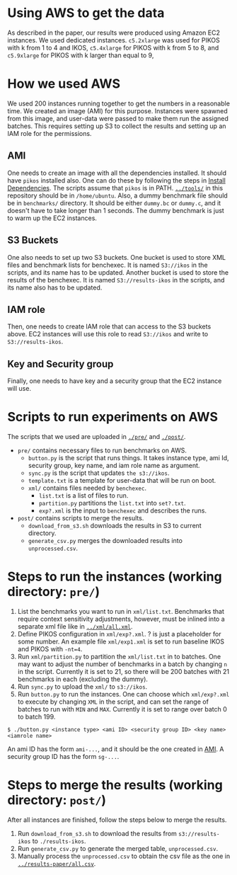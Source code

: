 # Using AWS to get the data

As described in the paper,
our results were produced using Amazon EC2 instances.
We used dedicated instances.
`c5.2xlarge` was used for PIKOS<k> with k from 1 to 4 and IKOS,
`c5.4xlarge` for PIKOS<k> with k from 5 to 8,
and `c5.9xlarge` for PIKOS<k> with k larger than equal to 9,

# How we used AWS

We used 200 instances running together to get the numbers in a reasonable time.
We created an image (AMI) for this purpose.
Instances were spawned from this image, and user-data were passed to make them
run the assigned batches.
This requires setting up S3 to collect the results and setting up an IAM role
for the permissions.

## AMI

One needs to create an image with all the dependencies installed.
It should have `pikos` installed also.
One can do these by following the steps in [Install Dependencies](../README.md#Install-Dependencies).
The scripts assume that `pikos` is in PATH.
[`../tools/`](../tools) in this repository should be in `/home/ubuntu`.
Also, a dummy benchmark file should be in `benchmarks/` directory.
It should be either `dummy.bc` or `dummy.c`, and it doesn't have to take longer than 1 seconds.
The dummy benchmark is just to warm up the EC2 instances.

## S3 Buckets

One also needs to set up two S3 buckets. One bucket is used to store XML files and benchmark lists
for benchexec. It is named `S3://ikos` in the scripts, and its name has to be updated.
Another bucket is used to store the results of the benchexec. It is named `S3://results-ikos`
in the scripts, and its name also has to be updated.

## IAM role

Then, one needs to create IAM role that can access to the S3 buckets above.
EC2 instances will use this role to read `S3://ikos` and write to `S3://results-ikos`.

## Key and Security group

Finally, one needs to have key and a security group that the EC2 instance will use.

# Scripts to run experiments on AWS

The scripts that we used are uploaded in [`./pre/`](./pre) and [`./post/`](./post).

- `pre/` contains necessary files to run benchmarks on AWS.
  - `button.py` is the script that runs things. It takes instance type, ami Id, security group,
  key name, and iam role name as argument.
  - `sync.py` is the script that updates `the s3://ikos`.
  - `template.txt` is a template for user-data that will be run on boot.
  - `xml/` contains files needed by `benchexec`.
    - `list.txt` is a list of files to run.
    - `partition.py` partitions the `list.txt` into `set?.txt`.
    - `exp?.xml` is the input to `benchexec` and describes the runs.
- `post/` contains scripts to merge the results.
  - `download_from_s3.sh` downloads the results in S3 to current directory.
  - `generate_csv.py` merges the downloaded results into `unprocessed.csv`.

# Steps to run the instances (working directory: `pre/`)
1. List the benchmarks you want to run in `xml/list.txt`. Benchmarks that require
context sensitivity adjustments, however, must be inlined into a separate xml file
like in [`../xml/all.xml`](../xml/all.xml).
2. Define PIKOS configuration in `xml/exp?.xml`. ? is just a placeholder for some number.
An example file `xml/exp1.xml` is set to run baseline IKOS and PIKOS with `-nt=4`.
3. Run `xml/partition.py` to partition the `xml/list.txt` in to batches. One may want to
adjust the number of benchmarks in a batch by changing `n` in the script. Currently it is set to 21, so there will be 200 batches with 21 benchmarks in each (excluding the dummy).
4. Run `sync.py` to upload the `xml/` to `s3://ikos`.
5. Run `button.py` to run the instances. One can choose which `xml/exp?.xml` to
execute by changing `XML` in the script, and can set the range of batches to run
with `MIN` and `MAX`. Currently it is set to range over batch 0 to batch 199.
```
$ ./button.py <instance type> <ami ID> <security group ID> <key name> <iamrole name>
```

An ami ID has the form `ami-...`, and it should be the one created in [AMI](#AMI).
A security group ID has the form `sg-...`.

# Steps to merge the results (working directory: `post/`)
After all instances are finished, follow the steps below to merge the results.
1. Run `download_from_s3.sh` to download the results from `s3://results-ikos` to
`./results-ikos`.
2. Run `generate_csv.py` to generate the merged table, `unprocessed.csv`.
3. Manually process the `unprocessed.csv` to obtain the csv file as the one in
[`../results-paper/all.csv`](../results-paper/all.csv).
